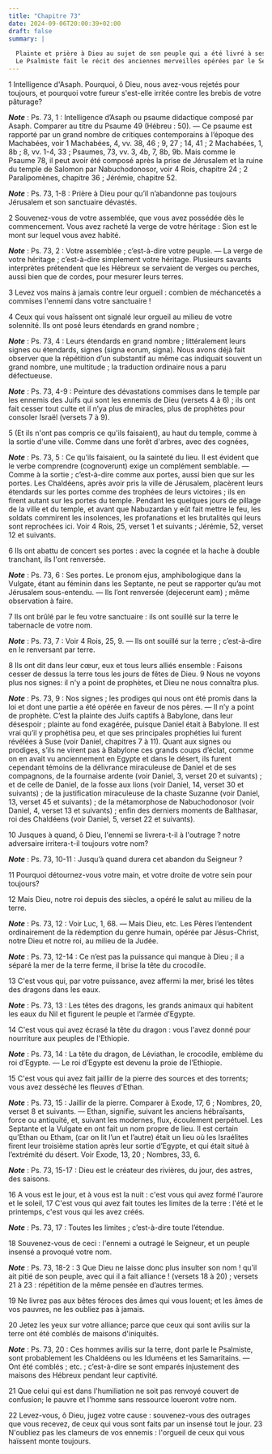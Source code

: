 ```yaml
---
title: "Chapitre 73"
date: 2024-09-06T20:00:39+02:00
draft: false
summary: |
  
  Plainte et prière à Dieu au sujet de son peuple qui a été livré à ses ennemis, et du temple brûlé et souillé par ces mêmes ennemis.
  Le Psalmiste fait le récit des anciennes merveilles opérées par le Seigneur en faveur de son peuple ; il termine en demandant à Dieu de se souvenir de l’orgueil de ses ennemis et de les humilier.
---
```



1 Intelligence d'Asaph. Pourquoi, ô Dieu, nous avez-vous rejetés pour toujours, et pourquoi votre fureur s'est-elle irritée contre les brebis de votre pâturage?

***Note*** :  Ps. 73, 1 : Intelligence d’Asaph ou psaume didactique composé par Asaph. Comparer au titre du Psaume 49 (Hébreu : 50). ― Ce psaume est rapporté par un grand nombre de critiques contemporains à l’époque des Machabées, voir 1 Machabées, 4, vv. 38, 46 ; 9, 27 ; 14, 41 ; 2 Machabées, 1, 8b ; 8, vv. 1-4, 33 ; Psaumes, 73, vv. 3, 4b, 7, 8b, 9b. Mais comme le Psaume 78, il peut avoir été composé après la prise de Jérusalem et la ruine du temple de Salomon par Nabuchodonosor, voir 4 Rois, chapitre 24 ; 2 Paralipomènes, chapitre 36 ; Jérémie, chapitre 52.

***Note*** :  Ps. 73, 1-8 : Prière à Dieu pour qu’il n’abandonne pas toujours Jérusalem et son sanctuaire dévastés.


2 Souvenez-vous de votre assemblée, que vous avez possédée dès le commencement. Vous avez racheté la verge de votre héritage : Sion est le mont sur lequel vous avez habité.

***Note*** :  Ps. 73, 2 : Votre assemblée ; c’est-à-dire votre peuple. ― La verge de votre héritage ; c’est-à-dire simplement votre héritage. Plusieurs savants interprètes prétendent que les Hébreux se servaient de verges ou perches, aussi bien que de cordes, pour mesurer leurs terres.


3 Levez vos mains à jamais contre leur orgueil : combien de méchancetés a commises l'ennemi dans votre sanctuaire !


4 Ceux qui vous haïssent ont signalé leur orgueil au milieu de votre solennité. Ils ont posé leurs étendards en grand nombre ;

***Note*** :  Ps. 73, 4 : Leurs étendards en grand nombre ; littéralement leurs signes ou étendards, signes (signa eorum, signa). Nous avons déjà fait observer que la répétition d’un substantif au même cas indiquait souvent un grand nombre, une multitude ; la traduction ordinaire nous a paru défectueuse.

***Note*** :  Ps. 73, 4-9 : Peinture des dévastations commises dans le temple par les ennemis des Juifs qui sont les ennemis de Dieu (versets 4 à 6) ; ils ont fait cesser tout culte et il n’ya plus de miracles, plus de prophètes pour consoler Israël (versets 7 à 9).

5 (Et ils n'ont pas compris ce qu'ils faisaient), au haut du temple, comme à la sortie d'une ville. Comme dans une forêt d'arbres, avec des cognées,

***Note*** :  Ps. 73, 5 : Ce qu’ils faisaient, ou la sainteté du lieu. Il est évident que le verbe comprendre (cognoverunt) exige un complément semblable. ― Comme à la sortie ; c’est-à-dire comme aux portes, aussi bien que sur les portes. Les Chaldéens, après avoir pris la ville de Jérusalem, placèrent leurs étendards sur les portes comme des trophées de leurs victoires ; ils en firent autant sur les portes du temple. Pendant les quelques jours de pillage de la ville et du temple, et avant que Nabuzardan y eût fait mettre le feu, les soldats commirent les insolences, les profanations et les brutalités qui leurs sont reprochées ici. Voir 4 Rois, 25, verset 1 et suivants ; Jérémie, 52, verset 12 et suivants.


6 Ils ont abattu de concert ses portes : avec la cognée et la hache à double tranchant, ils l'ont renversée.

***Note*** :  Ps. 73, 6 : Ses portes. Le pronom ejus, amphibologique dans la Vulgate, étant au féminin dans les Septante, ne peut se rapporter qu’au mot Jérusalem sous-entendu. ― Ils l’ont renversée (dejecerunt eam) ; même observation à faire.

7 Ils ont brûlé par le feu votre sanctuaire : ils ont souillé sur la terre le tabernacle de votre nom.

***Note*** :  Ps. 73, 7 : Voir 4 Rois, 25, 9. ― Ils ont souillé sur la terre ; c’est-à-dire en le renversant par terre.


8 Ils ont dit dans leur cœur, eux et tous leurs alliés ensemble : Faisons cesser de dessus la terre tous les jours de fêtes de Dieu. 9 Nous ne voyons plus nos signes: il n'y a point de prophètes, et Dieu ne nous connaîtra plus.

***Note*** :  Ps. 73, 9 : Nos signes ; les prodiges qui nous ont été promis dans la loi et dont une partie a été opérée en faveur de nos pères. ― Il n’y a point de prophète. C’est la plainte des Juifs captifs à Babylone, dans leur désespoir ; plainte au fond exagérée, puisque Daniel était à Babylone. Il est vrai qu’il y prophétisa peu, et que ses principales prophéties lui furent révélées à Suse (voir Daniel, chapitres 7 à 11). Quant aux signes ou prodiges, s’ils ne virent pas à Babylone ces grands coups d’éclat, comme on en avait vu anciennement en Egypte et dans le désert, ils furent cependant témoins de la délivrance miraculeuse de Daniel et de ses compagnons, de la fournaise ardente (voir Daniel, 3, verset 20 et suivants) ; et de celle de Daniel, de la fosse aux lions (voir Daniel, 14, verset 30 et suivants) ; de la justification miraculeuse de la chaste Suzanne (voir Daniel, 13, verset 45 et suivants) ; de la métamorphose de Nabuchodonosor (voir Daniel, 4, verset 13 et suivants) ; enfin des derniers moments de
Balthasar, roi des Chaldéens (voir Daniel, 5, verset 22 et suivants).


10 Jusques à quand, ô Dieu, l'ennemi se livrera-t-il à l'outrage ? notre adversaire irritera-t-il toujours votre nom?

***Note*** :  Ps. 73, 10-11 : Jusqu’à quand durera cet abandon du Seigneur ?

11 Pourquoi détournez-vous votre main, et votre droite de votre sein pour toujours?


12 Mais Dieu, notre roi depuis des siècles, a opéré le salut au milieu de la terre.

***Note*** :  Ps. 73, 12 : Voir Luc, 1, 68. ― Mais Dieu, etc. Les Pères l’entendent ordinairement de la rédemption du genre humain, opérée par Jésus-Christ, notre Dieu et notre roi, au milieu de la Judée.

***Note*** :  Ps. 73, 12-14 : Ce n’est pas la puissance qui manque à Dieu ; il a séparé la mer de la terre ferme, il brise la tête du crocodile.

13 C'est vous qui, par votre puissance, avez affermi la mer, brisé les têtes des dragons dans les eaux.

***Note*** :  Ps. 73, 13 : Les têtes des dragons, les grands animaux qui habitent les eaux du Nil et figurent le peuple et l’armée d’Egypte.


14 C'est vous qui avez écrasé la tête du dragon : vous l'avez donné pour nourriture aux peuples de l'Ethiopie.

***Note*** :  Ps. 73, 14 : La tête du dragon, de Léviathan, le crocodile, emblème du roi d’Egypte. ― Le roi d’Egypte est devenu la proie de l’Ethiopie.

15 C'est vous qui avez fait jaillir de la pierre des sources et des torrents; vous avez desséché les fleuves d'Ethan.

***Note*** :  Ps. 73, 15 : Jaillir de la pierre. Comparer à Exode, 17, 6 ; Nombres, 20, verset 8 et suivants. ― Ethan, signifie, suivant les anciens hébraïsants, force ou antiquité, et, suivant les modernes, flux, écoulement perpétuel. Les Septante et la Vulgate en ont fait un nom propre de lieu. Il est certain qu’Ethan ou Etham, (car on lit l’un et l’autre) était un lieu où les Israélites firent leur troisième station après leur sortie d’Egypte, et qui était situé à l’extrémité du désert. Voir Exode, 13, 20 ; Nombres, 33, 6.

***Note*** :  Ps. 73, 15-17 : Dieu est le créateur des rivières, du jour, des astres, des saisons.


16 A vous est le jour, et à vous est la nuit : c'est vous qui avez formé l'aurore et le soleil, 17 C'est vous qui avez fait toutes les limites de la terre : l'été et le printemps, c'est vous qui les avez créés.

***Note*** :  Ps. 73, 17 : Toutes les limites ; c’est-à-dire toute l’étendue.


18 Souvenez-vous de ceci : l'ennemi a outragé le Seigneur, et un peuple insensé a provoqué votre nom.

***Note*** :  Ps. 73, 18-2 : 3 Que Dieu ne laisse donc plus insulter son nom ! qu’il ait pitié de son peuple, avec qui il a fait alliance ! (versets 18 à 20) ; versets 21 à 23 : répétition de la même pensée en d’autres termes.

19 Ne livrez pas aux bêtes féroces des âmes qui vous louent; et les âmes de vos pauvres, ne les oubliez pas à jamais.


20 Jetez les yeux sur votre alliance; parce que ceux qui sont avilis sur la terre ont été comblés de maisons d'iniquités.

***Note*** :  Ps. 73, 20 : Ces hommes avilis sur la terre, dont parle le Psalmiste, sont probablement les Chaldéens ou les Iduméens et les Samaritains. ― Ont été comblés ; etc. ; c’est-à-dire se sont emparés injustement des maisons des Hébreux pendant leur captivité.

21 Que celui qui est dans l'humiliation ne soit pas renvoyé couvert de confusion; le pauvre et l'homme sans ressource loueront votre nom.


22 Levez-vous, ô Dieu, jugez votre cause : souvenez-vous des outrages que vous recevez, de ceux qui vous sont faits par un insensé tout le jour. 23 N'oubliez pas les clameurs de vos ennemis : l'orgueil de ceux qui vous haïssent monte toujours.

